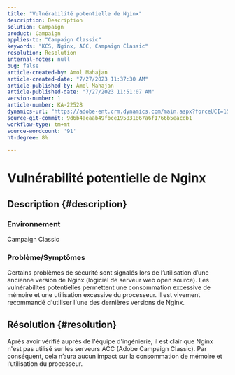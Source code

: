 ```yaml
---
title: "Vulnérabilité potentielle de Nginx"
description: Description
solution: Campaign
product: Campaign
applies-to: "Campaign Classic"
keywords: "KCS, Nginx, ACC, Campaign Classic"
resolution: Resolution
internal-notes: null
bug: false
article-created-by: Amol Mahajan
article-created-date: "7/27/2023 11:37:30 AM"
article-published-by: Amol Mahajan
article-published-date: "7/27/2023 11:51:07 AM"
version-number: 1
article-number: KA-22528
dynamics-url: "https://adobe-ent.crm.dynamics.com/main.aspx?forceUCI=1&pagetype=entityrecord&etn=knowledgearticle&id=2f24ebf6-712c-ee11-bdf4-6045bd006079"
source-git-commit: 9d6b4aeaab49fbce195831867a6f1766b5eacdb1
workflow-type: tm+mt
source-wordcount: '91'
ht-degree: 8%

---
```


# Vulnérabilité potentielle de Nginx

## Description {#description}


### <b>Environnement</b>

Campaign Classic



### <b>Problème/Symptômes</b>

Certains problèmes de sécurité sont signalés lors de l’utilisation d’une ancienne version de Nginx (logiciel de serveur web open source). Les vulnérabilités potentielles permettent une consommation excessive de mémoire et une utilisation excessive du processeur. Il est vivement recommandé d&#39;utiliser l&#39;une des dernières versions de Nginx.


## Résolution {#resolution}


Après avoir vérifié auprès de l&#39;équipe d&#39;ingénierie, il est clair que Nginx n&#39;est pas utilisé sur les serveurs ACC (Adobe Campaign Classic). Par conséquent, cela n’aura aucun impact sur la consommation de mémoire et l’utilisation du processeur.


